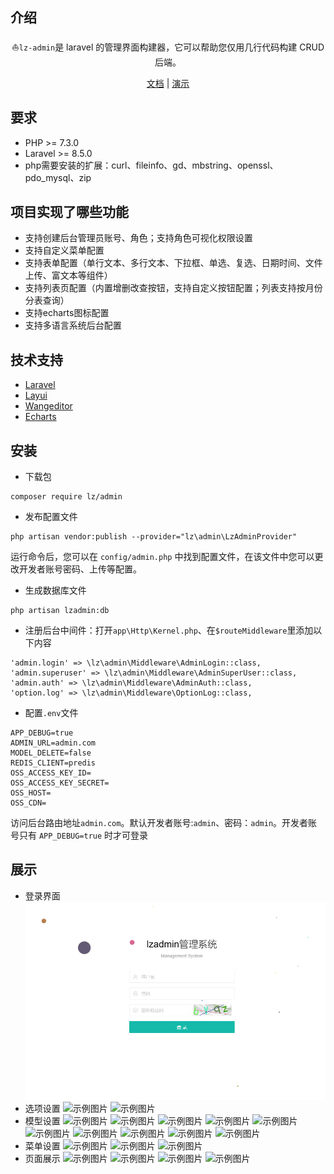 介绍
------------
<p align="center">⛵<code>lz-admin</code>是 laravel 的管理界面构建器，它可以帮助您仅用几行代码构建 CRUD 后端。</p>
<p align="center">
<a href="https://laravel-admin.org/docs/zh">文档</a> |
<a href="https://demo.laravel-admin.org">演示</a>
</p>

要求
------------
 - PHP >= 7.3.0
 - Laravel >= 8.5.0
 - php需要安装的扩展：curl、fileinfo、gd、mbstring、openssl、pdo_mysql、zip
 
项目实现了哪些功能
------------

- 支持创建后台管理员账号、角色；支持角色可视化权限设置
- 支持自定义菜单配置
- 支持表单配置（单行文本、多行文本、下拉框、单选、复选、日期时间、文件上传、富文本等组件）
- 支持列表页配置（内置增删改查按钮，支持自定义按钮配置；列表支持按月份分表查询）
- 支持echarts图标配置
- 支持多语言系统后台配置

技术支持
------------

- [Laravel](https://learnku.com/docs/laravel/10.x)
- [Layui](https://layui.itze.cn/)
- [Wangeditor](https://www.wangeditor.com/)
- [Echarts](https://echarts.apache.org/examples/zh/index.html)

安装
------------

- 下载包
```
composer require lz/admin
```
- 发布配置文件
```
php artisan vendor:publish --provider="lz\admin\LzAdminProvider"
```
运行命令后，您可以在 `config/admin.php` 中找到配置文件，在该文件中您可以更改开发者账号密码、上传等配置。

- 生成数据库文件
```
php artisan lzadmin:db
```
- 注册后台中间件：打开`app\Http\Kernel.php`、在`$routeMiddleware`里添加以下内容
```
'admin.login' => \lz\admin\Middleware\AdminLogin::class,
'admin.superuser' => \lz\admin\Middleware\AdminSuperUser::class,
'admin.auth' => \lz\admin\Middleware\AdminAuth::class,
'option.log' => \lz\admin\Middleware\OptionLog::class,
```

- 配置`.env`文件
```
APP_DEBUG=true
ADMIN_URL=admin.com
MODEL_DELETE=false
REDIS_CLIENT=predis
OSS_ACCESS_KEY_ID=
OSS_ACCESS_KEY_SECRET=
OSS_HOST=
OSS_CDN= 
```
访问后台路由地址`admin.com`。默认开发者账号:`admin`、密码：`admin`。开发者账号只有 `APP_DEBUG=true` 时才可登录      

展示
------------
- 登录界面
![示例图片](https://raw.githubusercontent.com/markone496/lz-admin/refs/heads/master/src/images/login.jpg)
- 选项设置
![示例图片](https://raw.githubusercontent.com/markone496/lz-admin/refs/heads/master/src/images/option1.jpg)
![示例图片](https://raw.githubusercontent.com/markone496/lz-admin/refs/heads/master/src/images/option2.jpg)
- 模型设置
![示例图片](https://raw.githubusercontent.com/markone496/lz-admin/refs/heads/master/src/images/model1.jpg)
![示例图片](https://raw.githubusercontent.com/markone496/lz-admin/refs/heads/master/src/images/model2.jpg)
![示例图片](https://raw.githubusercontent.com/markone496/lz-admin/refs/heads/master/src/images/model3.jpg)
![示例图片](https://raw.githubusercontent.com/markone496/lz-admin/refs/heads/master/src/images/model4.jpg)
![示例图片](https://raw.githubusercontent.com/markone496/lz-admin/refs/heads/master/src/images/model5.jpg)
![示例图片](https://raw.githubusercontent.com/markone496/lz-admin/refs/heads/master/src/images/model6.jpg)
![示例图片](https://raw.githubusercontent.com/markone496/lz-admin/refs/heads/master/src/images/model7.jpg)
![示例图片](https://raw.githubusercontent.com/markone496/lz-admin/refs/heads/master/src/images/model8.jpg)
![示例图片](https://raw.githubusercontent.com/markone496/lz-admin/refs/heads/master/src/images/model9.jpg)
![示例图片](https://raw.githubusercontent.com/markone496/lz-admin/refs/heads/master/src/images/model10.jpg)
- 菜单设置
![示例图片](https://raw.githubusercontent.com/markone496/lz-admin/refs/heads/master/src/images/menu1.jpg)
![示例图片](https://raw.githubusercontent.com/markone496/lz-admin/refs/heads/master/src/images/menu2.jpg)
![示例图片](https://raw.githubusercontent.com/markone496/lz-admin/refs/heads/master/src/images/menu3.jpg)
- 页面展示
![示例图片](https://raw.githubusercontent.com/markone496/lz-admin/refs/heads/master/src/images/index1.jpg)
![示例图片](https://raw.githubusercontent.com/markone496/lz-admin/refs/heads/master/src/images/index2.jpg)
![示例图片](https://raw.githubusercontent.com/markone496/lz-admin/refs/heads/master/src/images/index3.jpg)
![示例图片](https://raw.githubusercontent.com/markone496/lz-admin/refs/heads/master/src/images/index4.jpg)





